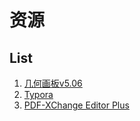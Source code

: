 # 资源

## List

1. [几何画板v5.06](https://github.com/UlinoyaPed/Res/releases/tag/JiheHuaban)
1. [Typora](https://github.com/UlinoyaPed/Res/releases/tag/Typora)
1. [PDF-XChange Editor Plus](https://github.com/UlinoyaPed/Res/releases/tag/PDF)